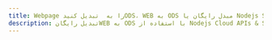 ---title: Webpage را به  تبدیل کنیدODS، WEB به ODS مبدل رایگان یا Nodejs SDKdescription: تبدیل رایگانWEB به ODS با استفاده از Nodejs Cloud APIs & SDK همچنین اسناد PDF را در Cloud ایجاد، ویرایش و رندر کنید.---